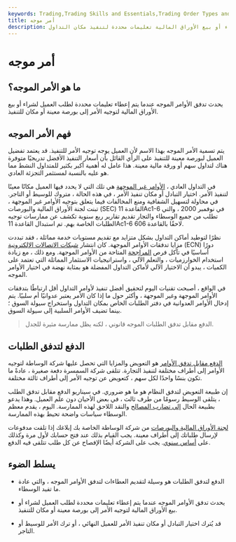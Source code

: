 ```yaml
---
keywords: Trading,Trading Skills and Essentials,Trading Order Types and Processes,Trading Skills,Trading Orders
title: أمر موجه
description: يحدث تدفق الأوامر الموجه عندما يتطلب أمر العميل لشراء أو بيع الأوراق المالية تعليمات محددة لتنفيذ مكان التداول.
---
```


# أمر موجه
## ما هو الأمر الموجه؟

يحدث تدفق الأوامر الموجه عندما يتم إعطاء تعليمات محددة لطلب العميل لشراء أو بيع الأوراق المالية لتوجيه الأمر إلى بورصة معينة أو مكان للتنفيذ.

## فهم الأمر الموجه

يتم تسمية الأمر الموجه بهذا الاسم لأن العميل يوجه توجيه الأمر للتنفيذ. قد يعتمد تفضيل العميل لبورصة معينة للتنفيذ على الرأي القائل بأن أسعار التنفيذ الأفضل تدريجيًا متوفرة هناك لتداول سهم أو ورقة مالية معينة. هذا عامل له أهمية أكبر بكثير للمتداول النشط مما هو عليه بالنسبة لمستثمر التجزئة العادي.

في التداول العادي ، [الأوامر غير الموجهة](/paymentoforderflow) هي تلك التي لا يحدد فيها العميل مكانًا معينًا لتنفيذ الأمر. اختيار التبادل أو مكان تنفيذ الأمر ، في هذه الحالة ، متروك للوسيط أو التاجر. في محاولة لتسهيل الشفافية ومنع المخالفات فيما يتعلق بتوجيه الأوامر غير الموجهة ، تبنت لجنة الأوراق المالية والبورصات (SEC) القاعدة 11Ac1-6 في نوفمبر 2000 ، والتي تطلب من جميع الوسطاء والتجار تقديم تقارير ربع سنوية تكشف عن ممارسات توجيه الطلبات الخاصة بهم. تم استبدال القاعدة 11Ac1-6 لاحقًا بالقاعدة 606.

نظرًا لتوطيد أماكن التداول بشكل متزايد مع تقديم مستويات خدمة مماثلة ، فقد تبددت مزايا تدفقات الأوامر الموجهة. كان انتشار [شبكات الاتصالات الإلكترونية](/ecn) (ECN) دورًا أساسيًا في تآكل فرص [المراجحة](/arbitrage) المتاحة من الأوامر الموجهة. ومع ذلك ، مع زيادة استخدام الخوارزميات ، والتعلم الآلي ، واستراتيجيات الاستثمار المماثلة التي تعتمد على الكميات ، يبدو أن الاختيار الآلي لأماكن التداول المفضلة هو بمثابة نهضة في اختيار الأوامر الموجه.

في الواقع ، أصبحت تقنيات اليوم لتحقيق أفضل تنفيذ لأوامر التداول أقل ارتباطًا بتدفقات الأوامر الموجهة وغير الموجهة ، وأكثر حول ما إذا كان الأمر يعتبر عدوانيًا أم سلبيًا. يتم إدخال الأوامر العدوانية في دفتر الطلبات الخاص بمكان التداول واستخراج سيولة السوق ؛ بينما تضيف الأوامر السلبية إلى سيولة السوق.

> الدفع مقابل تدفق الطلبات الموجه قانوني ، لكنه يظل ممارسة مثيرة للجدل.

>

## الدفع لتدفق الطلبات

[الدفع مقابل تدفق الأوامر](/paymentoforderflow) هو التعويض والمزايا التي تحصل عليها شركة الوساطة لتوجيه الأوامر إلى أطراف مختلفة لتنفيذ التجارة. تتلقى شركة السمسرة دفعة صغيرة ، عادةً ما تكون بنسًا واحدًا لكل سهم ، كتعويض عن توجيه الأمر إلى أطراف ثالثة مختلفة.

إن طبيعة التعويض لتدفق النظام هو ما هو ضروري. في سيناريو الدفع مقابل تدفق الطلب ، يتلقى الوسيط رسومًا من طرف ثالث ، في بعض الأحيان دون علم العميل. وهذا يدعو بطبيعة الحال [إلى تضارب المصالح](/conflict-of-interest) والنقد اللاحق لهذه الممارسة. اليوم ، يقدم معظم الوسطاء سياسات واضحة تحيط بهذه الممارسة.

[لجنة الأوراق المالية والبورصات](/sec) من شركة الوساطة الخاصة بك إبلاغك إذا تلقت مدفوعات لإرسال طلباتك إلى أطراف معينة. يجب القيام بذلك عند فتح حسابك لأول مرة وكذلك على [أساس سنوي](/annual-basis). يجب على الشركة أيضًا الإفصاح عن كل طلب تتلقى فيه الدفع.

## يسلط الضوء

- الدفع لتدفق الطلبات هو وسيلة لتقديم العطاءات لتدفق الأوامر الموجه ، والتي عادة ما تفيد الوسطاء.

- يحدث تدفق الأوامر الموجه عندما يتم إعطاء تعليمات محددة لطلب العميل لشراء أو بيع الأوراق المالية لتوجيه الأمر إلى بورصة معينة أو مكان للتنفيذ.

- قد يُترك اختيار التبادل أو مكان تنفيذ الأمر للعميل النهائي ، أو ترك الأمر للوسيط أو التاجر.

